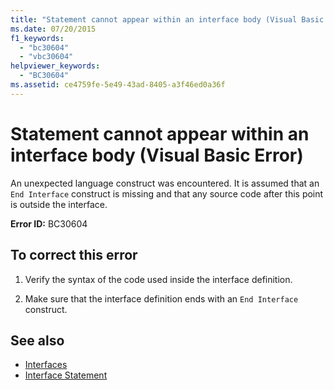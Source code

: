 ```yaml
---
title: "Statement cannot appear within an interface body (Visual Basic Error)"
ms.date: 07/20/2015
f1_keywords: 
  - "bc30604"
  - "vbc30604"
helpviewer_keywords: 
  - "BC30604"
ms.assetid: ce4759fe-5e49-43ad-8405-a3f46ed0a36f
---
```

# Statement cannot appear within an interface body (Visual Basic Error)
An unexpected language construct was encountered. It is assumed that an `End Interface` construct is missing and that any source code after this point is outside the interface.  
  
 **Error ID:** BC30604  
  
## To correct this error  
  
1. Verify the syntax of the code used inside the interface definition.  
  
2. Make sure that the interface definition ends with an `End Interface` construct.  
  
## See also

- [Interfaces](../../visual-basic/programming-guide/language-features/interfaces/index.md)
- [Interface Statement](../../visual-basic/language-reference/statements/interface-statement.md)
